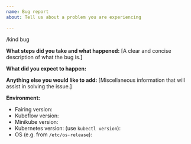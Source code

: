 ```yaml
---
name: Bug report
about: Tell us about a problem you are experiencing

---
```


/kind bug

**What steps did you take and what happened:**
[A clear and concise description of what the bug is.]


**What did you expect to happen:**


**Anything else you would like to add:**
[Miscellaneous information that will assist in solving the issue.]


**Environment:**

- Fairing version:
- Kubeflow version:
- Minikube version:
- Kubernetes version: (use `kubectl version`):
- OS (e.g. from `/etc/os-release`):
